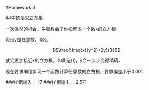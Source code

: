 
#Homework 3

##牛顿法求立方根

一次偶然的机会，牛顿教会了你如何求一个数x的立方根：

假设y是任意数，那么

$$\frac{\frac{x}{y^2}+2y}{3}$$

就会更加接近x的立方根。如此迭代，y会一步步变得精确。

现在要求编程实现一个函数计算任意数的立方根，要求误差小于0.001.

###样例输入：
17
###样例输出：
2.571
